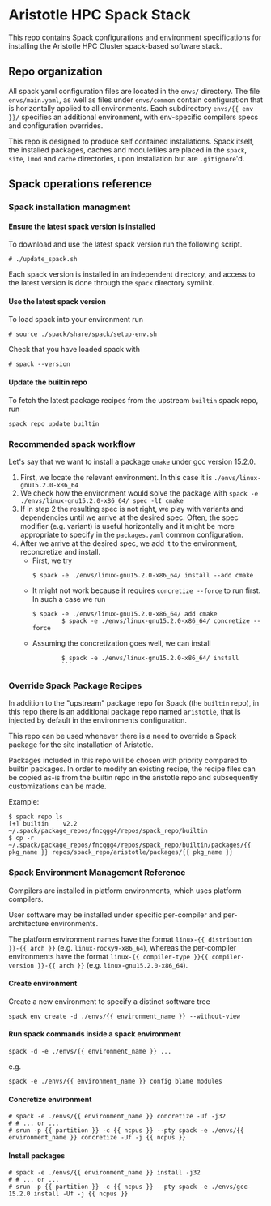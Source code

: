 # Aristotle HPC Spack Stack

This repo contains Spack configurations and environment specifications for installing the Aristotle HPC Cluster spack-based software stack.

## Repo organization

All spack yaml configuration files are located in the `envs/` directory. The file `envs/main.yaml`, as well as files under `envs/common` contain configuration that is horizontally applied to all environments. Each subdirectory `envs/{{ env }}/` specifies an additional environment, with env-specific compilers specs and configuration overrides.

This repo is designed to produce self contained installations.
Spack itself, the installed packages, caches and modulefiles are placed in the `spack`, `site`, `lmod` and `cache` directories, upon installation but are `.gitignore`'d.

## Spack operations reference

### Spack installation managment

#### Ensure the latest spack version is installed

To download and use the latest spack version run the following script.

```console
# ./update_spack.sh
```

Each spack version is installed in an independent directory, and access to the latest version is done through the `spack` directory symlink.

#### Use the latest spack version

To load spack into your environment run

```console
# source ./spack/share/spack/setup-env.sh
```

Check that you have loaded spack with

```console
# spack --version
```

#### Update the builtin repo

To fetch the latest package recipes from the upstream `builtin` spack repo, run

```console
spack repo update builtin
```

### Recommended spack workflow

Let's say that we want to install a package `cmake` under gcc version 15.2.0.

1. First, we locate the relevant environment. In this case it is `./envs/linux-gnu15.2.0-x86_64`
2. We check how the environment would solve the package with `spack -e ./envs/linux-gnu15.2.0-x86_64/ spec -lI cmake`
3. If in step 2 the resulting spec is not right, we play with variants and dependencies until we arrive at the desired spec. Often, the spec modifier (e.g. variant) is useful horizontally and it might be more appropriate to specify in the `packages.yaml` common configuration.
4. After we arrive at the desired spec, we add it to the environment, reconcretize and install.
	* First, we try
		```console
		$ spack -e ./envs/linux-gnu15.2.0-x86_64/ install --add cmake
		```
	* It might not work because it requires `concretize --force` to run first. In such a case we run
		```console
		$ spack -e ./envs/linux-gnu15.2.0-x86_64/ add cmake
                $ spack -e ./envs/linux-gnu15.2.0-x86_64/ concretize --force
		```
	* Assuming the concretization goes well, we can install
		```console
                $ spack -e ./envs/linux-gnu15.2.0-x86_64/ install
                ```

### Override Spack Package Recipes

In addition to the "upstream" package repo for Spack (the `builtin` repo), in this repo there is an additional package repo named `aristotle`, that is injected by default in the environments configuration.

This repo can be used whenever there is a need to override a Spack package for the site installation of Aristotle.

Packages included in this repo will be chosen with priority compared to builtin packages. In order to modify an existing recipe, the recipe files can be copied as-is from the builtin repo in the aristotle repo and subsequently customizations can be made.

Example:

```
$ spack repo ls 
[+] builtin    v2.2    ~/.spack/package_repos/fncqgg4/repos/spack_repo/builtin
$ cp -r ~/.spack/package_repos/fncqgg4/repos/spack_repo/builtin/packages/{{ pkg_name }} repos/spack_repo/aristotle/packages/{{ pkg_name }}
```

### Spack Environment Management Reference

Compilers are installed in platform environments, which uses platform compilers.

User software may be installed under specific per-compiler and per-architecture environments.

The platform environment names have the format `linux-{{ distribution }}-{{ arch }}` (e.g. `linux-rocky9-x86_64`), whereas the per-compiler environments have the format `linux-{{ compiler-type }}{{ compiler-version }}-{{ arch }}` (e.g. `linux-gnu15.2.0-x86_64`).

#### Create environment

Create a new environment to specify a distinct software tree

```console
spack env create -d ./envs/{{ environment_name }} --without-view
```

#### Run spack commands inside a spack environment

```console
spack -d -e ./envs/{{ environment_name }} ...
```

e.g. 

```console
spack -e ./envs/{{ environment_name }} config blame modules
```

#### Concretize environment

```console
# spack -e ./envs/{{ environment_name }} concretize -Uf -j32
# # ... or ...
# srun -p {{ partition }} -c {{ ncpus }} --pty spack -e ./envs/{{ environment_name }} concretize -Uf -j {{ ncpus }}
```

#### Install packages

```console
# spack -e ./envs/{{ environment_name }} install -j32
# # ... or ...
# srun -p {{ partition }} -c {{ ncpus }} --pty spack -e ./envs/gcc-15.2.0 install -Uf -j {{ ncpus }}
```
